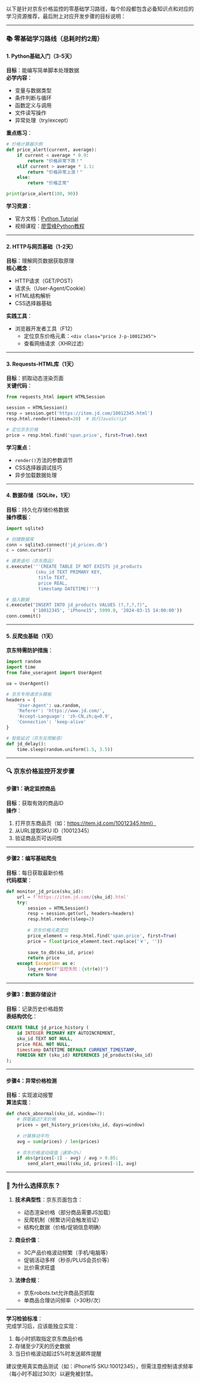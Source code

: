 以下是针对京东价格监控的零基础学习路径，每个阶段都包含必备知识点和对应的学习资源推荐，最后附上对应开发步骤的目标说明：

---

### **📚 零基础学习路线（总耗时约2周）**

#### **1. Python基础入门（3-5天）**
**目标**：能编写简单脚本处理数据  
**必学内容**：
- 变量与数据类型
- 条件判断与循环
- 函数定义与调用
- 文件读写操作
- 异常处理（try/except）

**重点练习**：
```python
# 价格计算器示例
def price_alert(current, average):
    if current < average * 0.9:
        return "价格异常下跌！"
    elif current > average * 1.1:
        return "价格异常上涨！"
    else:
        return "价格正常"

print(price_alert(100, 90))
```

**学习资源**：
- 官方文档：[Python Tutorial](https://docs.python.org/3/tutorial/)
- 视频课程：[廖雪峰Python教程](https://www.liaoxuefeng.com/wiki/1016959663602400)

---

#### **2. HTTP与网页基础（1-2天）**
**目标**：理解网页数据获取原理  
**核心概念**：
- HTTP请求（GET/POST）
- 请求头（User-Agent/Cookie）
- HTML结构解析
- CSS选择器基础

**实践工具**：
- 浏览器开发者工具（F12）
  - 定位京东价格元素：`<div class="price J-p-10012345">`
  - 查看网络请求（XHR过滤）

---

#### **3. Requests-HTML库（1天）**
**目标**：抓取动态渲染页面  
**关键代码**：
```python
from requests_html import HTMLSession

session = HTMLSession()
resp = session.get('https://item.jd.com/10012345.html')
resp.html.render(timeout=20)  # 执行JavaScript

# 定位京东价格
price = resp.html.find('span.price', first=True).text
```

**学习重点**：
- `render()`方法的参数调节
- CSS选择器调试技巧
- 异步加载数据处理

---

#### **4. 数据存储（SQLite，1天）**
**目标**：持久化存储价格数据  
**操作模板**：
```python
import sqlite3

# 创建数据库
conn = sqlite3.connect('jd_prices.db')
c = conn.cursor()

# 建表语句（京东商品）
c.execute('''CREATE TABLE IF NOT EXISTS jd_products
           (sku_id TEXT PRIMARY KEY,
            title TEXT,
            price REAL,
            timestamp DATETIME)''')

# 插入数据
c.execute("INSERT INTO jd_products VALUES (?,?,?,?)", 
          ('10012345', 'iPhone15', 5999.0, '2024-03-15 14:00:00'))
conn.commit()
```

---

#### **5. 反爬虫基础（1天）**
**京东特需防护措施**：
```python
import random
import time
from fake_useragent import UserAgent

ua = UserAgent()

# 京东专用请求头模板
headers = {
    'User-Agent': ua.random,
    'Referer': 'https://www.jd.com/',
    'Accept-Language': 'zh-CN,zh;q=0.9',
    'Connection': 'keep-alive'
}

# 智能延迟（京东反爬敏感）
def jd_delay():
    time.sleep(random.uniform(1.5, 3.5))
```

---

### **🔍 京东价格监控开发步骤**

#### **步骤1：确定监控商品**
**目标**：获取有效的商品ID  
**操作**：
1. 打开京东商品页（如：https://item.jd.com/10012345.html）
2. 从URL提取SKU ID（10012345）
3. 验证商品页可访问性

---

#### **步骤2：编写基础爬虫**
**目标**：每日获取最新价格  
**代码框架**：
```python
def monitor_jd_price(sku_id):
    url = f'https://item.jd.com/{sku_id}.html'
    try:
        session = HTMLSession()
        resp = session.get(url, headers=headers)
        resp.html.render(sleep=2)
        
        # 京东价格元素定位
        price_element = resp.html.find('span.price', first=True)
        price = float(price_element.text.replace('￥', ''))
        
        save_to_db(sku_id, price)
        return price
    except Exception as e:
        log_error(f"监控失败：{str(e)}")
        return None
```

---

#### **步骤3：数据存储设计**
**目标**：记录历史价格趋势  
**表结构优化**：
```sql
CREATE TABLE jd_price_history (
    id INTEGER PRIMARY KEY AUTOINCREMENT,
    sku_id TEXT NOT NULL,
    price REAL NOT NULL,
    timestamp DATETIME DEFAULT CURRENT_TIMESTAMP,
    FOREIGN KEY (sku_id) REFERENCES jd_products(sku_id)
);
```

---

#### **步骤4：异常价格检测**
**目标**：实现波动报警  
**算法实现**：
```python
def check_abnormal(sku_id, window=7):
    # 获取最近7天价格
    prices = get_history_prices(sku_id, days=window)
    
    # 计算移动平均
    avg = sum(prices) / len(prices)
    
    # 京东价格波动阈值（通常<5%）
    if abs(prices[-1] - avg) / avg > 0.05:
        send_alert_email(sku_id, prices[-1], avg)
```

---

### **📌 为什么选择京东？**
1. **技术典型性**：京东页面包含：
   - 动态渲染价格（部分商品需要JS加载）
   - 反爬机制（频繁访问会触发验证）
   - 结构化数据（价格/促销信息明确）

2. **商业价值**：
   - 3C产品价格波动频繁（手机/电脑等）
   - 促销活动多样（秒杀/PLUS会员价等）
   - 比价需求旺盛

3. **法律合规**：
   - 京东robots.txt允许商品页抓取
   - 单商品合理访问频率（>30秒/次）

---

**学习检验标准**：  
完成学习后，应该能独立实现：  
1. 每小时抓取指定京东商品价格  
2. 存储至少7天的历史数据  
3. 当日价格波动超过5%时发送邮件提醒  

建议使用真实商品测试（如：iPhone15 SKU:10012345），但需注意控制请求频率（每小时不超过30次）以避免被封禁。









